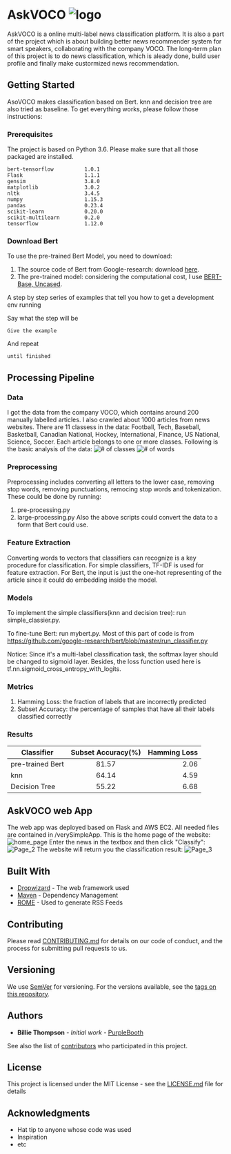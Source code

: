 # AskVOCO ![logo](https://github.com/yimeng0701/Voice-recommender-system-for-Smart-Speakers/blob/master/verySimpleApp/voco.png "Logo Title Text 1")

AskVOCO is a online multi-label news classification platform. It is also a part of the project which is about building better news recommender system for smart speakers, collaborating with the company VOCO. The long-term plan of this project is to do news classification, which is aleady done, build user profile and finally make custormized news recommendation.

## Getting Started

AsoVOCO makes classification based on Bert. knn and decision tree are also tried as baseline. To get everything works, please follow those instructions:

### Prerequisites

The project is based on Python 3.6. Please make sure that all those packaged are installed.

```
bert-tensorflow          1.0.1
Flask                    1.1.1
gensim                   3.8.0
matplotlib               3.0.2
nltk                     3.4.5
numpy                    1.15.3
pandas                   0.23.4
scikit-learn             0.20.0
scikit-multilearn        0.2.0
tensorflow               1.12.0
```

### Download Bert
To use the pre-trained Bert Model, you need to download:
1. The source code of Bert from Google-research: download [here](https://github.com/google-research/bert.git).
2. The pre-trained model: considering the computational cost, I use [BERT-Base, Uncased](https://storage.googleapis.com/bert_models/2018_10_18/uncased_L-12_H-768_A-12.zip).

A step by step series of examples that tell you how to get a development env running

Say what the step will be

```
Give the example
```

And repeat

```
until finished
```

## Processing Pipeline

### Data
I got the data from the company VOCO, which contains around 200 manually labelled articles. I also crawled about 1000 articles from news websites. There are 11 classess in the data: Football, Tech, Baseball, Basketball, Canadian National, Hockey, International, Finance, US National, Science, Soccer. Each article belongs to one or more classes. Following is the basic analysis of the data:
![# of classes](https://github.com/yimeng0701/Voice-recommender-system-for-Smart-Speakers/blob/master/data/EDA/num_classes.png "Logo Title Text 1")
![# of words](https://github.com/yimeng0701/Voice-recommender-system-for-Smart-Speakers/blob/master/data/EDA/hist.png "Logo Title Text 1")

### Preprocessing
Preprocessing includes converting all letters to the lower case, removing stop words, removing punctuations, remocing stop words and tokenization. These could be done by running:
1. pre-processing.py
2. large-processing.py
Also the above scripts could convert the data to a form that Bert could use.
### Feature Extraction
Converting words to vectors that classifiers can recognize is a key procedure for classification. For simple classifiers, TF-IDF is used for feature extraction. For Bert, the input is just the one-hot representing of the article since it could do embedding inside the model.

### Models
To implement the simple classifiers(knn and decision tree): run simple_classier.py.

To fine-tune Bert: run mybert.py. Most of this part of code is from https://github.com/google-research/bert/blob/master/run_classifier.py

Notice: Since it's a multi-label classification task, the softmax layer should be changed to sigmoid layer. Besides, the loss function used here is tf.nn.sigmoid_cross_entropy_with_logits.

### Metrics
1. Hamming Loss:  the fraction of labels that are incorrectly predicted
2. Subset Accuracy: the percentage of samples that have all their labels classified correctly

### Results
| Classifier        | Subset Accuracy(%)           | Hamming Loss  |
| ------------- |:-------------:| -----:|
| pre-trained Bert| 81.57 | 2.06 |
| knn      | 64.14      |  4.59 |
| Decision Tree | 55.22      |    6.68 |


## AskVOCO web App

The web app was deployed based on Flask and AWS EC2. All needed files are contained in /verySimpleApp. 
This is the home page of the website:
![home_page](https://github.com/yimeng0701/Voice-recommender-system-for-Smart-Speakers/blob/master/verySimpleApp/home_page.png "Logo Title Text 1")
Enter the news in the textbox and then click "Classify":
![Page_2](https://github.com/yimeng0701/Voice-recommender-system-for-Smart-Speakers/blob/master/Page_2.png "Logo Title Text 1")
The website will return you the classification result:
![Page_3](https://github.com/yimeng0701/Voice-recommender-system-for-Smart-Speakers/blob/master/Page_3.png "Logo Title Text 1")

## Built With

* [Dropwizard](http://www.dropwizard.io/1.0.2/docs/) - The web framework used
* [Maven](https://maven.apache.org/) - Dependency Management
* [ROME](https://rometools.github.io/rome/) - Used to generate RSS Feeds

## Contributing

Please read [CONTRIBUTING.md](https://gist.github.com/PurpleBooth/b24679402957c63ec426) for details on our code of conduct, and the process for submitting pull requests to us.

## Versioning

We use [SemVer](http://semver.org/) for versioning. For the versions available, see the [tags on this repository](https://github.com/your/project/tags). 

## Authors

* **Billie Thompson** - *Initial work* - [PurpleBooth](https://github.com/PurpleBooth)

See also the list of [contributors](https://github.com/your/project/contributors) who participated in this project.

## License

This project is licensed under the MIT License - see the [LICENSE.md](LICENSE.md) file for details

## Acknowledgments

* Hat tip to anyone whose code was used
* Inspiration
* etc
